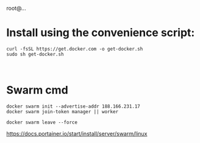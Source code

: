 root@...

# Install using the convenience script:
```
curl -fsSL https://get.docker.com -o get-docker.sh
sudo sh get-docker.sh
```

<br/>

# Swarm cmd
```
docker swarm init --advertise-addr 188.166.231.17
docker swarm join-token manager || worker

docker swarm leave --force
```
https://docs.portainer.io/start/install/server/swarm/linux
